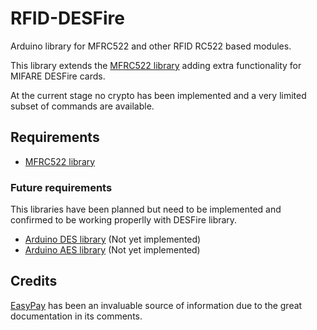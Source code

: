 # RFID-DESFire #

Arduino library for MFRC522 and other RFID RC522 based modules.

This library extends the [MFRC522 library](https://github.com/miguelbalboa/rfid) adding extra functionality for MIFARE DESFire cards.

At the current stage no crypto has been implemented and a very limited subset of commands are available.

## Requirements ##
- [MFRC522 library](https://github.com/miguelbalboa/rfid)

### Future requirements ###
This libraries have been planned but need to be implemented and confirmed to be working properlly with DESFire library.

- [Arduino DES library](https://github.com/spaniakos/ArduinoDES/) (Not yet implemented)
- [Arduino AES library](https://github.com/spaniakos/AES/) (Not yet implemented)

## Credits ##

[EasyPay](https://github.com/nceruchalu/easypay) has been an invaluable source of information due to the great documentation in its comments.
